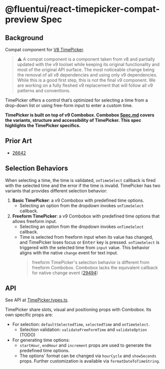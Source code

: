 # @fluentui/react-timepicker-compat-preview Spec

## Background

Compat component for [V8 TimePicker](https://developer.microsoft.com/en-us/fluentui#/controls/web/timepicker).

> ⚠️ A compat component is a component taken from v8 and partially updated with the v9 toolset while keeping its original functionality and most of the original API surface. The most noticeable change being the removal of all v8 dependencies and using only v9 dependencies. While this is a good first step, this is not the final v9 component. We are working on a fully fleshed v9 replacement that will follow all v9 patterns and conventions.

TimePicker offers a control that’s optimized for selecting a time from a drop-down list or using free-form input to enter a custom time.

**TimePicker is built on top of v9 Combobox. Combobox [Spec.md](../../react-combobox/docs/Spec.md) covers the variants, structure and accessibility of TimePicker. This spec highlights the TimePicker specifics.**

## Prior Art

- [26642](https://github.com/microsoft/fluentui/issues/26642)

## Selection Behaviors

When selecting a time, the time is validated, `onTimeSelect` callback is fired with the selected time and the error if the time is invalid. TimePicker has two variants that provides different selection behavior:

1. **Basic TimePicker**: a v9 Combobox with predefined time options.
   - Selecting an option from the dropdown invokes `onTimeSelect` callback.
2. **Freeform TimePicker**: a v9 Combobox with predefined time options that allows freeform input.
   - Selecting an option from the dropdown invokes `onTimeSelect` callback.
   - Time is selected from freeform input when its value has changed, and TimePicker loses focus or <kbd>Enter</kbd> key is pressed. `onTimeSelect` is triggered with the selected time from `input` value. This behavior aligns with the native `change` event for text input.
     > freeform TimePicker's selection behavior is different from freeform Combobox. Combobox lacks the equivalent callback for native change event ([29494](https://github.com/microsoft/fluentui/issues/29494))

## API

See API at [TimePicker.types.ts](../src/components/TimePicker/TimePicker.types.ts).

TimePicker share slots, visual and positioning props with Combobox. Its own specific props are:

- For selection: `defaultSelectedTime`, `selectedTime` and `onTimeSelect`.
  - Selection validation: `validateFreeFormTime` and `validateOption` (TODO)
- For generating time options:
  - `startHour`, `endHour` and `increment` props are used to generate the predefined time options.
  - The options' format can be changed via `hourCycle` and `showSeconds` props. Further customization is available via `formatDateToTimeString`.
